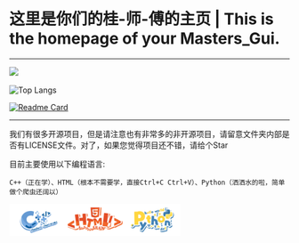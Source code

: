 # 这里是你们的桂-师-傅的主页 | This is the homepage of your Masters_Gui.

---
![](https://github-readme-stats.vercel.app/api?username=supermastergui&show_icons=true&theme=transparent)

![Top Langs](https://github-readme-stats.vercel.app/api/top-langs/?username=supermastergui&layout=compact&theme=transparent)

[![Readme Card](https://github-readme-stats.vercel.app/api/pin/?username=supermastergui&repo=github-readme-stats)](https://github.com/supermastergui/FSD)

---


我们有很多开源项目，但是请注意也有非常多的非开源项目，请留意文件夹内部是否有LICENSE文件。对了，如果您觉得项目还不错，请给个Star

目前主要使用以下编程语言:

```
C++（正在学）、HTML（根本不需要学，直接Ctrl+C Ctrl+V）、Python（洒洒水的啦，简单做个爬虫还阔以）
```

<div>
<img src="/C++.png" alt="C++" style="zoom: 10%;" align="left" />
<img src="/HTML.png" alt="C++" style="zoom: 10%;" align="left" />
<img src="/Python.png" alt="C++" style="zoom: 10%;" align="left" />
</div>


